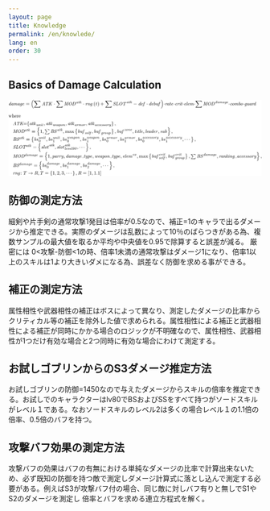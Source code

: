 ```yaml
---
layout: page
title: Knowledge
permalink: /en/knowlede/
lang: en
order: 30
---
```

## Basics of Damage Calculation
![fomula](/image/math.png)

## 防御の測定方法
細剣や片手剣の通常攻撃1発目は倍率が0.5なので、補正=1のキャラで出るダメージから推定できる。実際のダメージは乱数によって10％のばらつきがある為、複数サンプルの最大値を取るか平均や中央値を0.95で除算すると誤差が減る。 厳密には 0<攻撃-防御<1の時、倍率1未満の通常攻撃はダメージ1になり、倍率1以上のスキルは1より大きいダメになる為、誤差なく防御を求める事ができる。

## 補正の測定方法
属性相性や武器相性の補正はボスによって異なり、測定したダメージの比率からクリティカル等の補正を除外した値で求められる。属性相性による補正と武器相性による補正が同時にかかる場合のロジックが不明確なので、属性相性、武器相性が1つだけ有効な場合と2つ同時に有効な場合にわけて測定する。

## お試しゴブリンからのS3ダメージ推定方法
お試しゴブリンの防御=1450なので与えたダメージからスキルの倍率を推定できる。お試しでのキャラクターはlv80でBSおよびSSをすべて持つがソードスキルがレベル１である。なおソードスキルのレベル2は多くの場合レベル１の1.1倍の倍率、0.5倍のバフを持つ。

## 攻撃バフ効果の測定方法
攻撃バフの効果はバフの有無における単純なダメージの比率で計算出来ないため、必ず既知の防御を持つ敵で測定しダメージ計算式に落とし込んで測定する必要がある。例えばS3が攻撃バフ付の場合、同じ敵に対しバフ有りと無しでS1やS2のダメージを測定し 倍率とバフを求める連立方程式を解く。